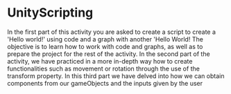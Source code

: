 # UnityScripting
In the first part of this activity you are asked to create a script to create a 'Hello world!' using code and a graph with another 'Hello World! The objective is to learn how to work with code and graphs, as well as to prepare the project for the rest of the activity.
In the second part of the activity, we have practiced in a more in-depth way how to create functionalities such as movement or rotation through the use of the transform property.
In this third part we have delved into how we can obtain components from our gameObjects and the inputs given by the user
